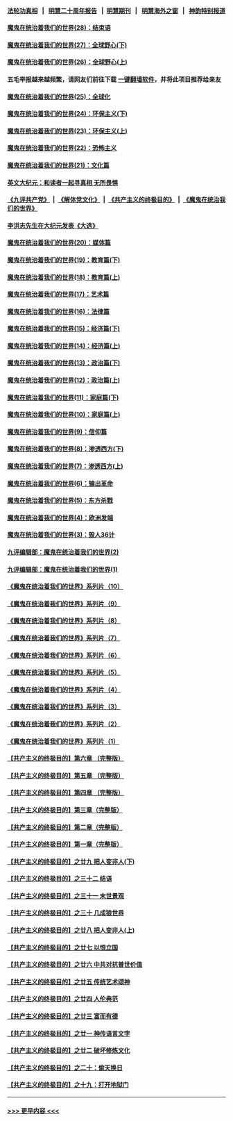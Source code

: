#### [法轮功真相](https://github.com/gfw-breaker/truth/blob/master/README.md?t=0) &nbsp;&nbsp;|&nbsp;&nbsp; [明慧二十周年报告](https://github.com/gfw-breaker/mh-reports/blob/master/README.md?t=0) &nbsp;&nbsp;|&nbsp;&nbsp;[明慧期刊](https://github.com/gfw-breaker/mh-qikan) &nbsp;&nbsp;|&nbsp;&nbsp; [明慧海外之窗](https://github.com/gfw-breaker/mh-news/blob/master/README.md?t=0) &nbsp;&nbsp;|&nbsp;&nbsp; [神韵特别报道](https://github.com/gfw-breaker/mh-news/blob/master/shenyun.md?t=0)
#### [魔鬼在统治着我们的世界(28)：结束语](../pages/nsc422/n10936246.md?t=06141851) 
#### [魔鬼在统治着我们的世界(27)：全球野心(下)](../pages/nsc422/n10928319.md?t=06141851) 
#### [魔鬼在统治着我们的世界(26)：全球野心(上)](../pages/nsc422/n10900318.md?t=06141851) 
#### 五毛举报越来越频繁，请网友们前往下载 [一键翻墙软件](https://github.com/gfw-breaker/ssr-accounts)，并将此项目推荐给亲友
#### [魔鬼在统治着我们的世界(25)：全球化](../pages/nsc422/n10788205.md?t=06141851) 
#### [魔鬼在统治着我们的世界(24)：环保主义(下)](../pages/nsc422/n10695307.md?t=06141851) 
#### [魔鬼在统治着我们的世界(23)：环保主义(上)](../pages/nsc422/n10688613.md?t=06141851) 
#### [魔鬼在统治着我们的世界(22)：恐怖主义](../pages/nsc422/n10614727.md?t=06141851) 
#### [魔鬼在统治着我们的世界(21)：文化篇](../pages/nsc422/n10597706.md?t=06141851) 
#### [英文大纪元：和读者一起寻真相 无所畏惧](../pages/nsc422/n12542027.md?t=06141851) 
#### [《九评共产党》](https://github.com/begood0513/9ping.md/blob/master/README.md) &nbsp;|&nbsp; [《解体党文化》](../../../../jtdwh.md/blob/master/README.md)  &nbsp;|&nbsp; [《共产主义的终极目的》](../../../../gczydzjmd.md/blob/master/README.md) &nbsp;|&nbsp; [《魔鬼在统治我们的世界》](../../../../mgztzwmdsj.md/blob/master/README.md) 
#### [李洪志先生在大纪元发表《大选》](../pages/nsc422/n12534746.md?t=06141851) 
#### [魔鬼在统治着我们的世界(20)：媒体篇](../pages/nsc422/n10586579.md?t=06141851) 
#### [魔鬼在统治着我们的世界(19)：教育篇(下)](../pages/nsc422/n10564808.md?t=06141851) 
#### [魔鬼在统治着我们的世界(18)：教育篇(上)](../pages/nsc422/n10526970.md?t=06141851) 
#### [魔鬼在统治着我们的世界(17)：艺术篇](../pages/nsc422/n10499093.md?t=06141851) 
#### [魔鬼在统治着我们的世界(16)：法律篇](../pages/nsc422/n10485969.md?t=06141851) 
#### [魔鬼在统治着我们的世界(15)：经济篇(下)](../pages/nsc422/n10469975.md?t=06141851) 
#### [魔鬼在统治着我们的世界(14)：经济篇(上)](../pages/nsc422/n10457370.md?t=06141851) 
#### [魔鬼在统治着我们的世界(13)：政治篇(下)](../pages/nsc422/n10448270.md?t=06141851) 
#### [魔鬼在统治着我们的世界(12)：政治篇(上)](../pages/nsc422/n10444576.md?t=06141851) 
#### [魔鬼在统治着我们的世界(11)：家庭篇(下)](../pages/nsc422/n10440961.md?t=06141851) 
#### [魔鬼在统治着我们的世界(10)：家庭篇(上)](../pages/nsc422/n10435448.md?t=06141851) 
#### [魔鬼在统治着我们的世界(9)：信仰篇](../pages/nsc422/n10432159.md?t=06141851) 
#### [魔鬼在统治着我们的世界(8)：渗透西方(下)](../pages/nsc422/n10429603.md?t=06141851) 
#### [魔鬼在统治着我们的世界(7)：渗透西方(上)](../pages/nsc422/n10426013.md?t=06141851) 
#### [魔鬼在统治着我们的世界(6)：输出革命](../pages/nsc422/n10421536.md?t=06141851) 
#### [魔鬼在统治着我们的世界(5)：东方杀戮](../pages/nsc422/n10417707.md?t=06141851) 
#### [魔鬼在统治着我们的世界(4)：欧洲发端](../pages/nsc422/n10414890.md?t=06141851) 
#### [魔鬼在统治着我们的世界(3)：毁人36计](../pages/nsc422/n10411583.md?t=06141851) 
#### [九评编辑部：魔鬼在统治着我们的世界(2)](../pages/nsc422/n10410036.md?t=06141851) 
#### [九评编辑部：魔鬼在统治着我们的世界(1)](../pages/nsc422/n10406825.md?t=06141851) 
#### [《魔鬼在统治着我们的世界》系列片（10）](../pages/nsc422/n12292670.md?t=06141851) 
#### [《魔鬼在统治着我们的世界》系列片（9）](../pages/nsc422/n12290859.md?t=06141851) 
#### [《魔鬼在统治着我们的世界》系列片（8）](../pages/nsc422/n12287445.md?t=06141851) 
#### [《魔鬼在统治着我们的世界》系列片（7）](../pages/nsc422/n12283425.md?t=06141851) 
#### [《魔鬼在统治着我们的世界》系列片（6）](../pages/nsc422/n12282314.md?t=06141851) 
#### [《魔鬼在统治着我们的世界》系列片（5）](../pages/nsc422/n12281419.md?t=06141851) 
#### [《魔鬼在统治着我们的世界》系列片（4）](../pages/nsc422/n12274024.md?t=06141851) 
#### [《魔鬼在统治着我们的世界》系列片（3）](../pages/nsc422/n12271322.md?t=06141851) 
#### [《魔鬼在统治着我们的世界》系列片（2）](../pages/nsc422/n12269049.md?t=06141851) 
#### [《魔鬼在统治着我们的世界》系列片（1）](../pages/nsc422/n12267575.md?t=06141851) 
#### [【共产主义的终极目的】第六章 （完整版）](../pages/nsc422/n11428913.md?t=06141851) 
#### [【共产主义的终极目的】第五章 （完整版）](../pages/nsc422/n11428912.md?t=06141851) 
#### [【共产主义的终极目的】第四章 （完整版）](../pages/nsc422/n11428907.md?t=06141851) 
#### [【共产主义的终极目的】第三章（完整版）](../pages/nsc422/n11428848.md?t=06141851) 
#### [【共产主义的终极目的】第二章（完整版）](../pages/nsc422/n11428831.md?t=06141851) 
#### [【共产主义的终极目的】第一章（完整版）](../pages/nsc422/n11417651.md?t=06141851) 
#### [【共产主义的终极目的】之廿九 把人变非人(下)](../pages/nsc422/n11344140.md?t=06141851) 
#### [【共产主义的终极目的】之三十二 结语](../pages/nsc422/n11360535.md?t=06141851) 
#### [【共产主义的终极目的】之三十一 末世景观](../pages/nsc422/n11351129.md?t=06141851) 
#### [【共产主义的终极目的】之三十 几成狼世界](../pages/nsc422/n11348280.md?t=06141851) 
#### [【共产主义的终极目的】之廿八 把人变非人(上)](../pages/nsc422/n11340492.md?t=06141851) 
#### [【共产主义的终极目的】之廿七 以恨立国](../pages/nsc422/n11336944.md?t=06141851) 
#### [【共产主义的终极目的】之廿六 中共对抗普世价值](../pages/nsc422/n11324785.md?t=06141851) 
#### [【共产主义的终极目的】之廿五 传统艺术颂神](../pages/nsc422/n11296396.md?t=06141851) 
#### [【共产主义的终极目的】之廿四 人伦典范](../pages/nsc422/n11296397.md?t=06141851) 
#### [【共产主义的终极目的】之廿三 富而有德](../pages/nsc422/n11283598.md?t=06141851) 
#### [【共产主义的终极目的】之廿一 神传语言文字](../pages/nsc422/n11263265.md?t=06141851) 
#### [【共产主义的终极目的】之廿二 破坏修炼文化](../pages/nsc422/n11245728.md?t=06141851) 
#### [【共产主义的终极目的】之二十：偷天换日](../pages/nsc422/n11238846.md?t=06141851) 
#### [【共产主义的终极目的】之十九：打开地狱门](../pages/nsc422/n11206376.md?t=06141851) 

----
#### [ >>> 更早内容 <<< ](../indexes/nsc422-earlier.md)
